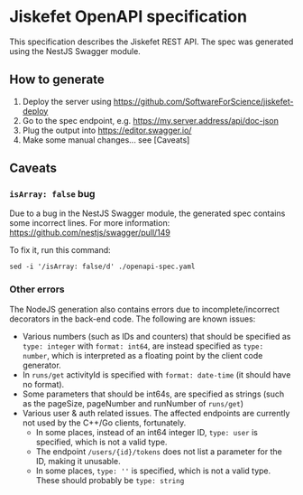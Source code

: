 # Jiskefet OpenAPI specification
This specification describes the Jiskefet REST API.
The spec was generated using the NestJS Swagger module.

## How to generate
1. Deploy the server using https://github.com/SoftwareForScience/jiskefet-deploy
2. Go to the spec endpoint, e.g. https://my.server.address/api/doc-json
3. Plug the output into https://editor.swagger.io/
4. Make some manual changes... see [Caveats]

## Caveats
### `isArray: false` bug
Due to a bug in the NestJS Swagger module, the generated spec contains some incorrect lines.
For more information: https://github.com/nestjs/swagger/pull/149

To fix it, run this command:
```
sed -i '/isArray: false/d' ./openapi-spec.yaml
```

### Other errors
The NodeJS generation also contains errors due to incomplete/incorrect decorators in the back-end code.
The following are known issues:
 - Various numbers (such as IDs and counters) that should be specified as `type: integer` with `format: int64`,
   are instead specified as `type: number`, which is interpreted as a floating point by the client code generator.
 - In `runs/get` activityId is specified with `format: date-time` (it should have no format).
 - Some parameters that should be int64s, are specified as strings (such as the pageSize, pageNumber and runNumber of `runs/get`)
 - Various user & auth related issues. The affected endpoints are currently not used by the C++/Go clients, fortunately.
   - In some places, instead of an int64 integer ID, `type: user` is specified, which is not a valid type.
   - The endpoint `/users/{id}/tokens` does not list a parameter for the ID, making it unusable.
   - In some places, `type: ''` is specified, which is not a valid type. These should probably be `type: string`